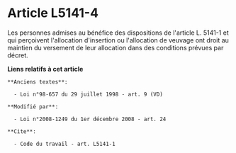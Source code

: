 # Article L5141-4

Les personnes admises au bénéfice des dispositions de l'article L. 5141-1 et qui perçoivent l'allocation d'insertion ou
l'allocation de veuvage ont droit au maintien du versement de leur allocation dans des conditions prévues par décret.

**Liens relatifs à cet article**

	**Anciens textes**:

	  - Loi n°98-657 du 29 juillet 1998 - art. 9 (VD)

	**Modifié par**:

	  - Loi n°2008-1249 du 1er décembre 2008 - art. 24

	**Cite**:

	  - Code du travail - art. L5141-1

